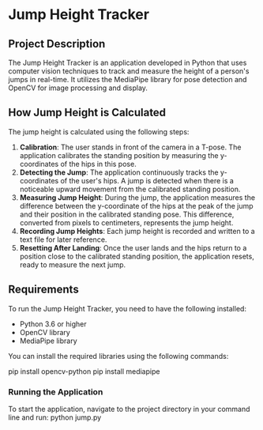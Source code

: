 # Jump Height Tracker

## Project Description
The Jump Height Tracker is an application developed in Python that uses computer vision techniques to track and measure the height of a person's jumps in real-time. It utilizes the MediaPipe library for pose detection and OpenCV for image processing and display.

## How Jump Height is Calculated
The jump height is calculated using the following steps:
1. **Calibration**: The user stands in front of the camera in a T-pose. The application calibrates the standing position by measuring the y-coordinates of the hips in this pose.
2. **Detecting the Jump**: The application continuously tracks the y-coordinates of the user's hips. A jump is detected when there is a noticeable upward movement from the calibrated standing position.
3. **Measuring Jump Height**: During the jump, the application measures the difference between the y-coordinate of the hips at the peak of the jump and their position in the calibrated standing pose. This difference, converted from pixels to centimeters, represents the jump height.
4. **Recording Jump Heights**: Each jump height is recorded and written to a text file for later reference.
5. **Resetting After Landing**: Once the user lands and the hips return to a position close to the calibrated standing position, the application resets, ready to measure the next jump.

## Requirements
To run the Jump Height Tracker, you need to have the following installed:
- Python 3.6 or higher
- OpenCV library
- MediaPipe library

You can install the required libraries using the following commands:

pip install opencv-python
pip install mediapipe


### Running the Application
To start the application, navigate to the project directory in your command line and run:
python jump.py

